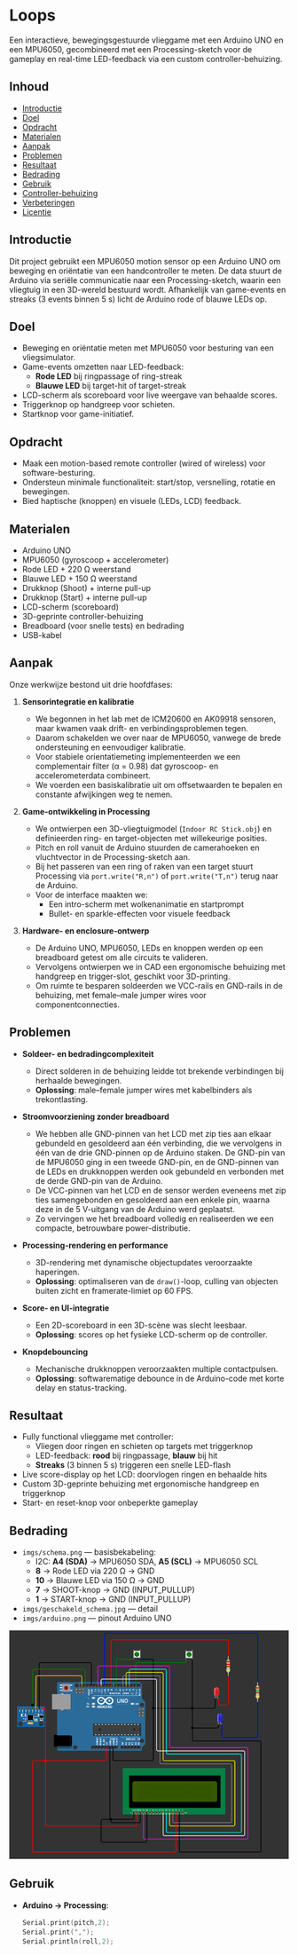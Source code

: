 # Loops

Een interactieve, bewegingsgestuurde vlieggame met een Arduino UNO en een MPU6050, gecombineerd met een Processing-sketch voor de gameplay en real-time LED-feedback via een custom controller-behuizing.

## Inhoud

- [Introductie](#introductie)  
- [Doel](#doel)  
- [Opdracht](#opdracht)  
- [Materialen](#materialen)  
- [Aanpak](#aanpak)  
- [Problemen](#problemen)  
- [Resultaat](#resultaat)  
- [Bedrading](#bedrading)  
- [Gebruik](#gebruik)  
- [Controller-behuizing](#controller-behuizing)  
- [Verbeteringen](#verbeteringen)  
- [Licentie](#licentie)

## Introductie

Dit project gebruikt een MPU6050 motion sensor op een Arduino UNO om beweging en oriëntatie van een handcontroller te meten. De data stuurt de Arduino via seriële communicatie naar een Processing-sketch, waarin een vliegtuig in een 3D-wereld bestuurd wordt. Afhankelijk van game-events en streaks (3 events binnen 5 s) licht de Arduino rode of blauwe LEDs op.

## Doel

- Beweging en oriëntatie meten met MPU6050 voor besturing van een vliegsimulator.  
- Game-events omzetten naar LED-feedback:  
  - **Rode LED** bij ringpassage of ring-streak  
  - **Blauwe LED** bij target-hit of target-streak  
- LCD-scherm als scoreboard voor live weergave van behaalde scores.  
- Triggerknop op handgreep voor schieten.  
- Startknop voor game-initiatief.  

## Opdracht

- Maak een motion-based remote controller (wired of wireless) voor software-besturing.  
- Ondersteun minimale functionaliteit: start/stop, versnelling, rotatie en bewegingen.  
- Bied haptische (knoppen) en visuele (LEDs, LCD) feedback.

## Materialen

- Arduino UNO  
- MPU6050 (gyroscoop + accelerometer)  
- Rode LED + 220 Ω weerstand  
- Blauwe LED + 150 Ω weerstand  
- Drukknop (Shoot) + interne pull-up  
- Drukknop (Start) + interne pull-up  
- LCD-scherm (scoreboard)  
- 3D-geprinte controller-behuizing  
- Breadboard (voor snelle tests) en bedrading  
- USB-kabel  

## Aanpak

Onze werkwijze bestond uit drie hoofdfases:

1. **Sensorintegratie en kalibratie**  
   - We begonnen in het lab met de ICM20600 en AK09918 sensoren, maar kwamen vaak drift- en verbindingsproblemen tegen.  
   - Daarom schakelden we over naar de MPU6050, vanwege de brede ondersteuning en eenvoudiger kalibratie.  
   - Voor stabiele orientatiemeting implementeerden we een complementair filter (α = 0.98) dat gyroscoop- en accelerometerdata combineert.  
   - We voerden een basiskalibratie uit om offsetwaarden te bepalen en constante afwijkingen weg te nemen.

2. **Game-ontwikkeling in Processing**  
   - We ontwierpen een 3D-vliegtuigmodel (`Indoor RC Stick.obj`) en definieerden ring- en target-objecten met willekeurige posities.  
   - Pitch en roll vanuit de Arduino stuurden de camerahoeken en vluchtvector in de Processing-sketch aan.  
   - Bij het passeren van een ring of raken van een target stuurt Processing via `port.write("R,n")` of `port.write("T,n")` terug naar de Arduino.  
   - Voor de interface maakten we:  
     - Een intro-scherm met wolkenanimatie en startprompt  
     - Bullet- en sparkle-effecten voor visuele feedback

3. **Hardware- en enclosure-ontwerp**  
   - De Arduino UNO, MPU6050, LEDs en knoppen werden op een breadboard getest om alle circuits te valideren.  
   - Vervolgens ontwierpen we in CAD een ergonomische behuizing met handgreep en trigger-slot, geschikt voor 3D-printing.  
   - Om ruimte te besparen soldeerden we VCC-rails en GND-rails in de behuizing, met female–male jumper wires voor componentconnecties.

## Problemen

- **Soldeer- en bedradingcomplexiteit**  
  - Direct solderen in de behuizing leidde tot brekende verbindingen bij herhaalde bewegingen.  
  - **Oplossing**: male–female jumper wires met kabelbinders als trekontlasting.

- **Stroomvoorziening zonder breadboard**  
  - We hebben alle GND-pinnen van het LCD met zip ties aan elkaar gebundeld en gesoldeerd aan één verbinding, die we vervolgens in één van de drie GND-pinnen op de Arduino staken. De GND-pin van de MPU6050 ging in een tweede GND-pin, en de GND-pinnen van de LEDs en drukknoppen werden ook gebundeld en verbonden met de derde GND-pin van de Arduino.  
  - De VCC-pinnen van het LCD en de sensor werden eveneens met zip ties samengebonden en gesoldeerd aan een enkele pin, waarna deze in de 5 V-uitgang van de Arduino werd geplaatst.  
  - Zo vervingen we het breadboard volledig en realiseerden we een compacte, betrouwbare power-distributie.

- **Processing-rendering en performance**  
  - 3D-rendering met dynamische objectupdates veroorzaakte haperingen.  
  - **Oplossing**: optimaliseren van de `draw()`-loop, culling van objecten buiten zicht en framerate-limiet op 60 FPS.

- **Score- en UI-integratie**  
  - Een 2D-scoreboard in een 3D-scène was slecht leesbaar.  
  - **Oplossing**: scores op het fysieke LCD-scherm op de controller.

- **Knopdebouncing**  
  - Mechanische drukknoppen veroorzaakten multiple contactpulsen.  
  - **Oplossing**: softwarematige debounce in de Arduino-code met korte delay en status-tracking.

## Resultaat

- Fully functional vlieggame met controller:  
  - Vliegen door ringen en schieten op targets met triggerknop  
  - LED-feedback: **rood** bij ringpassage, **blauw** bij hit  
  - **Streaks** (3 binnen 5 s) triggeren een snelle LED-flash  
- Live score-display op het LCD: doorvlogen ringen en behaalde hits  
- Custom 3D-geprinte behuizing met ergonomische handgreep en triggerknop  
- Start- en reset-knop voor onbeperkte gameplay

## Bedrading

- `imgs/schema.png` — basisbekabeling:  
  - I2C: **A4 (SDA)** → MPU6050 SDA, **A5 (SCL)** → MPU6050 SCL  
  - **8** → Rode LED via 220 Ω → GND  
  - **10** → Blauwe LED via 150 Ω → GND  
  - **7** → SHOOT-knop → GND (INPUT_PULLUP)  
  - **1** → START-knop → GND (INPUT_PULLUP)  
- `imgs/geschakeld_schema.jpg` — detail  
- `imgs/arduino.png` — pinout Arduino UNO  

![Bedradingsschema](imgs/schema.png)

## Gebruik

- **Arduino → Processing**:  
  ```cpp
  Serial.print(pitch,2);
  Serial.print(",");
  Serial.println(roll,2);
